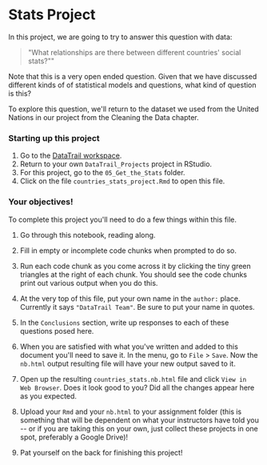 


# Stats Project

In this project, we are going to try to answer this question with data:

> "What relationships are there between different countries' social stats?""

Note that this is a very open ended question. Given that we have discussed different kinds of of statistical models and questions, what kind of question is this?

To explore this question, we'll return to the dataset we used from the United Nations in our project from the Cleaning the Data chapter.

### Starting up this project

1. Go to the [DataTrail workspace](https://posit.cloud/spaces/3919/join?access_code=RUUQ-eEgKea0oMF7EJy4UePldyBBMu7d0amv2KFC).
2. Return to your own `DataTrail_Projects` project in RStudio.
3. For this project, go to the `05_Get_the_Stats` folder.
4. Click on the file `countries_stats_project.Rmd` to open this file.

### Your objectives!

To complete this project you'll need to do a few things within this file.  

1. Go through this notebook, reading along.

2. Fill in empty or incomplete code chunks when prompted to do so.

3. Run each code chunk as you come across it by clicking the tiny green triangles at the right of each chunk. You should see the code chunks print out various output when you do this.

4. At the very top of this file, put your own name in the `author:` place. Currently it says `"DataTrail Team"`. Be sure to put your name in quotes.

5. In the `Conclusions` section, write up responses to each of these questions posed here.

6. When you are satisfied with what you've written and added to this document you'll need to save it. In the menu, go to `File` > `Save`. Now the `nb.html` output resulting file will have your new output saved to it.

7. Open up the resulting `countries_stats.nb.html` file and click `View in Web Browser`. Does it look good to you? Did all the changes appear here as you expected.

8. Upload your `Rmd` and your `nb.html` to your assignment folder (this is something that will be dependent on what your instructors have told you -- or if you are taking this on your own, just collect these projects in one spot, preferably a Google Drive)!

9. Pat yourself on the back for finishing this project!
